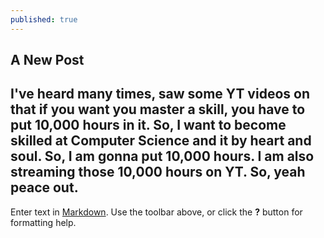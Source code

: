 ```yaml
---
published: true
---
```

## A New Post
## I've heard many times, saw some YT videos on that if you want you master a skill, you have to put 10,000 hours in it. So, I want to become skilled at Computer Science and it by heart and soul. So, I am gonna put 10,000 hours. I am also streaming those 10,000 hours on YT. So, yeah peace out.

Enter text in [Markdown](http://daringfireball.net/projects/markdown/). Use the toolbar above, or click the **?** button for formatting help.
